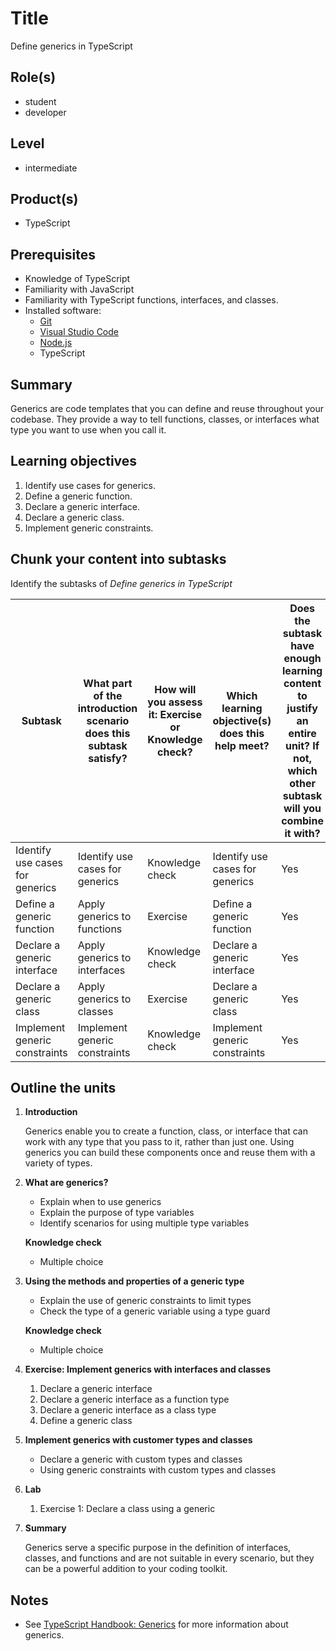 # Title

Define generics in TypeScript

## Role(s)

- student
- developer

## Level

- intermediate

## Product(s)

- TypeScript

## Prerequisites

- Knowledge of TypeScript
- Familiarity with JavaScript
- Familiarity with TypeScript functions, interfaces, and classes.
- Installed software:
  - [Git](https://git-scm.com/)
  - [Visual Studio Code](https://code.visualstudio.com)
  - [Node.js](https://nodejs.org/)
  - TypeScript

## Summary

Generics are code templates that you can define and reuse throughout your codebase. They provide a way to tell functions, classes, or interfaces what type you want to use when you call it. 

## Learning objectives

1. Identify use cases for generics.
1. Define a generic function.
1. Declare a generic interface.
1. Declare a generic class.
1. Implement generic constraints.

## Chunk your content into subtasks

Identify the subtasks of *Define generics in TypeScript*

| Subtask | What part of the introduction scenario does this subtask satisfy? | How will you assess it: **Exercise or Knowledge check**? | Which learning objective(s) does this help meet? | Does the subtask have enough learning content to justify an entire unit? If not, which other subtask will you combine it with? |
| ---- | ---- | ---- | ---- | ---- |
| Identify use cases for generics | Identify use cases for generics | Knowledge check | Identify use cases for generics | Yes |
| Define a generic function | Apply generics to functions | Exercise | Define a generic function | Yes |
| Declare a generic interface | Apply generics to interfaces | Knowledge check | Declare a generic interface | Yes |
| Declare a generic class | Apply generics to classes | Exercise | Declare a generic class | Yes |
| Implement generic constraints | Implement generic constraints | Knowledge check | Implement generic constraints | Yes |

## Outline the units

1. **Introduction**

    Generics enable you to create a function, class, or interface that can work with any type that you pass to it, rather than just one. Using generics you can build these components once and reuse them with a variety of types.

1. **What are generics?**

    - Explain when to use generics
    - Explain the purpose of type variables
    - Identify scenarios for using multiple type variables

    **Knowledge check**

    - Multiple choice

1. **Using the methods and properties of a generic type**

    - Explain the use of generic constraints to limit types
    - Check the type of a generic variable using a type guard
    
    **Knowledge check**

    - Multiple choice

1. **Exercise: Implement generics with interfaces and classes**

    1. Declare a generic interface
    1. Declare a generic interface as a function type
    1. Declare a generic interface as a class type
    1. Define a generic class

1. **Implement generics with customer types and classes**

    - Declare a generic with custom types and classes
    - Using generic constraints with custom types and classes

1. **Lab**

    1. Exercise 1: Declare a class using a generic 

1. **Summary**

    Generics serve a specific purpose in the definition of interfaces, classes, and functions and are not suitable in every scenario, but they can be a powerful addition to your coding toolkit.

## Notes

- See [TypeScript Handbook: Generics](https://www.typescriptlang.org/docs/handbook/generics.html) for more information about generics.
